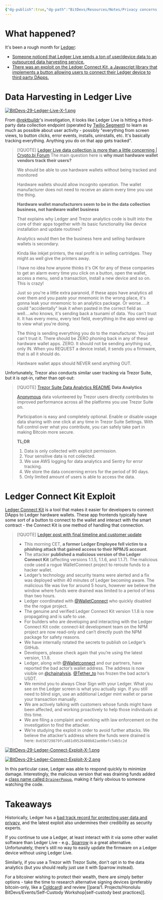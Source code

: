 ```yaml
---
{"dg-publish":true,"dg-path":"BitDevs/Resources/Notes/Privacy concerns from Ledger Live and security concerns from Ledger Connect Kit.md","permalink":"/bit-devs/resources/notes/privacy-concerns-from-ledger-live-and-security-concerns-from-ledger-connect-kit/","title":"Privacy concerns from Ledger Live and security concerns from Ledger Connect Kit","tags":["bitdevs","bitcoin","privacy","security","vulnerability"],"noteIcon":"3","created":"2023-12-14T19:27:12.109-10:00","updated":"2023-12-17T15:18:06.975-10:00"}
---
```


# What happened?

It's been a rough month for [Ledger](https://www.ledger.com/):
- [Someone noticed that Ledger Live sends a ton of user/device data to an outsourced data harvesting service.](https://www.nobsbitcoin.com/ledger-live-tracks-and-sends-out-all-user-information-by-default/)
- [There was an exploit on the Ledger Connect Kit, a Javascript library that implements a button allowing users to connect their Ledger device to third party DApps.](https://www.ledger.com/blog/a-letter-from-ledger-chairman-ceo-pascal-gauthier-regarding-ledger-connect-kit-exploit)

# Data Harvesting in Ledger Live

[![BitDevs-29-Ledger-Live-X-1.png](/img/user/para/artifacts/BitDevs-29-Ledger-Live-X-1.png)](https://x.com/rektbuildr/status/1732542258698694875?s=20)

From [@rektbuildr](https://twitter.com/rektbuildr)'s investigation, it looks like Ledger Live is hitting a third-party data collection endpoint (operated by [Twilio Segment](https://segment.com/)) to learn as much as possible about user activity - possibly "everything from screen views, to button clicks, error events, installs, uninstalls, etc. It's basically tracking everything. Anything you do on that app gets tracked".

> [!QUOTE] [Ledger Live data collection is more than a little concerning | Crypto.bi Forum](https://crypto.bi/forum/threads/ledger-live-data-collection-is-more-than-a-little-concerning.5/)
> The main question here is **why must hardware wallet vendors track their users?**  
> 
> We should be able to use hardware wallets without being tracked and monitored  
> 
> Hardware wallets should allow incognito operation. The wallet manufacturer does not need to receive an alarm every time you use the thing.  
> 
> **Hardware wallet manufacturers seem to be in the data collection business, not hardware wallet business**  
> 
> That explains why Ledger and Trezor analytics code is built into the core of their apps together with its basic functionality like device installation and update routines?  
> 
> Analytics would then be the business here and selling hardware wallets is secondary.  
> 
> Kinda like inkjet printers, the real profit is in selling cartridges. They might as well give the printers away.  
> 
> I have no idea how anyone thinks it's OK for any of these companies to get an alarm every time you click on a button, open the wallet, access a menu, send a transaction, install a new device and so on. This is crazy!  
> 
> Just so you're a little extra paranoid, if these apps have analytics all over them and you paste your mnemonic in the wrong place, it's gonna leak your mnemonic to an analytics package. Or worse.....it could "accidentally" leak it when pasted in the correct field as well....who knows, it's sending back a tsunami of data. You can't trust it. It has every menu, every text field, everything in the app wired up to view what you're doing.  
> 
> The thing is sending everything you do to the manufacturer. You just can't trust it. There should be ZERO phoning back in any of these hardware wallet apps. ZERO. It should not be sending anything out, only IN. When you REQUEST a device install, it sends you a firmware, that is all it should do. 
> 
> Hardware wallet apps should NEVER send anything OUT.

Unfortunately, Trezor also conducts similar user tracking via Trezor Suite, but it is opt-in, rather than opt-out:

> [!QUOTE] [Trezor Suite Data Analytics README](https://github.com/trezor/trezor-suite/blob/develop/docs/analytics/index.md)
> **Data Analytics**
> 
> [Anonymous](https://github.com/trezor/trezor-suite/blob/develop/docs/analytics/index.md#user-content-fn-1-6dda2c4bc0c9bb92f4f17a1f531a00b2) data volunteered by Trezor users directly contributes to improved performance across all the platforms you use Trezor Suite on.
> 
> Participation is easy and completely optional. Enable or disable usage data sharing with one click at any time in Trezor Suite Settings. With full control over what you contribute, you can safely take part in making Bitcoin more secure.
> 
> **TL;DR**
> 1. Data is only collected with explicit permission.
> 2. Your sensitive data is not collected.
> 3. We use AWS logging for data analytics and Sentry for error tracking.
> 4. We store the data concerning errors for the period of 90 days.
> 5. Only limited amount of users is able to access the data.

# Ledger Connect Kit Exploit

[Ledger Connect Kit](https://developers.ledger.com/docs/connectivity/connect-kit) is a tool that makes it easier for developers to connect DApps to Ledger hardware wallets. These app frontends typically have some sort of a button to connect to the wallet and interact with the smart contract - the Connect Kit is one method of handling that connection.

> [!QUOTE] [Ledger post with final timeline and customer update](https://twitter.com/ledger/status/1735326240658100414)
> - This morning CET, **a former Ledger Employee fell victim to a phishing attack that gained access to their NPMJS account**.
> - The attacker **published a malicious version of the Ledger Connect Kit** (affecting versions 1.1.5, 1.1.6, and 1.1.7). The malicious code used a rogue WalletConnect project to reroute funds to a hacker wallet.
> - Ledger’s technology and security teams were alerted and a fix was deployed within 40 minutes of Ledger becoming aware. The malicious file was live for around 5 hours, however we believe the window where funds were drained was limited to a period of less than two hours.
> - Ledger coordinated with [@WalletConnect](https://twitter.com/WalletConnect) who quickly disabled the the rogue project.
> - The genuine and verified Ledger Connect Kit version 1.1.8 is now propagating and is safe to use.
> - For builders who are developing and interacting with the Ledger Connect Kit code: connect-kit development team on the NPM project are now read-only and can’t directly push the NPM package for safety reasons.
> - We have internally rotated the secrets to publish on Ledger’s GitHub.
> - Developers, please check again that you’re using the latest version, 1.1.8.
> - Ledger, along with [@Walletconnect](https://twitter.com/WalletConnect) and our partners, have reported the bad actor’s wallet address. The address is now visible on [@chainalysis](https://twitter.com/chainalysis). [@Tether_to](https://twitter.com/Tether_to) has frozen the bad actor’s USDT.
> - We remind you to always Clear Sign with your Ledger. What you see on the Ledger screen is what you actually sign. If you still need to blind sign, use an additional Ledger mint wallet or parse your transaction manually.
> - We are actively talking with customers whose funds might have been affected, and working proactively to help those individuals at this time.
> - We are filing a complaint and working with law enforcement on the investigation to find the attacker.
> - We’re studying the exploit in order to avoid further attacks. We believe the attacker’s address where the funds were drained is here: `0x658729879fca881d9526480b82ae00efc54b5c2d`

[![BitDevs-29-Ledger-Connect-Exploit-X-1.png](/img/user/para/artifacts/BitDevs-29-Ledger-Connect-Exploit-X-1.png)](https://x.com/lopp/status/1735353894409052227?s=20)

[![BitDevs-29-Ledger-Connect-Exploit-X-2.png](/img/user/para/artifacts/BitDevs-29-Ledger-Connect-Exploit-X-2.png)](https://x.com/sethforprivacy/status/1735319674303255039?s=20)

In this particular case, Ledger was able to respond quickly to minimize damage. Interestingly, the malicious version that was draining funds added a [class name called `DrainerPopup`](https://x.com/LefterisJP/status/1735280230078509201?s=20), making it fairly obvious to someone watching the code.

# Takeaways

Historically, Ledger has a [bad track record for protecting user data and privacy](https://cointelegraph.com/news/ledger-data-leak-a-simple-mistake-exposed-270k-crypto-wallet-buyers), and the latest exploit also undermines their credibility as security experts. 

If you continue to use a Ledger, at least interact with it via some other wallet software than Ledger Live - e.g., [Sparrow](https://sparrowwallet.com/) is a great alternative. Unfortunately, there's still no way to easily update the firmware on a Ledger device without using Ledger Live. 

Similarly, if you use a Trezor with Trezor Suite, don't opt in to the data analytics (but you should really just use it with Sparrow instead).

For a bitcoiner wishing to protect their wealth, there are simply better options - take the time to research alternative signing devices (preferably bitcoin-only, like a [Coldcard](https://coldcard.com/)) and review [[para/1. Projects/Honolulu BitDevs/Events/Self-Custody Workshop\|self-custody best practices]].